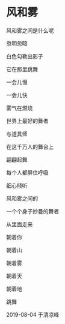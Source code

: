 # 风和雾

风和雾之间是什么呢

忽明忽暗

白色勾勒出影子

它在那里跳舞

一会儿慢

一会儿快

雾气在燃烧

世界上最好的舞者

与道具师

在这千万人的舞台上

翩翩起舞

每个人都屏住呼吸

细心倾听

风和雾之间的

一个个身子妙曼的舞者

从里面走来

朝着你

朝着山

朝着雾

朝着天

朝着地

跳舞

2019-08-04 于清凉峰
